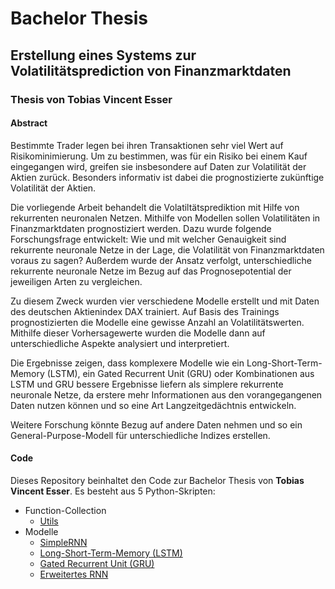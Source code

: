 # Bachelor Thesis
## **Erstellung eines Systems zur Volatilitätsprediction von Finanzmarktdaten**
### Thesis von Tobias Vincent Esser
#### Abstract
Bestimmte Trader legen bei ihren Transaktionen sehr viel Wert auf Risikominimierung. Um zu bestimmen, was für ein Risiko bei einem Kauf eingegangen wird, greifen sie insbesondere auf Daten zur Volatilität der Aktien zurück. Besonders informativ ist dabei die prognostizierte zukünftige Volatilität der Aktien.<br>

Die vorliegende Arbeit behandelt die Volatiltätsprediktion mit Hilfe von rekurrenten neuronalen Netzen. Mithilfe von Modellen sollen Volatilitäten in Finanzmarktdaten prognostiziert werden. Dazu wurde folgende Forschungsfrage entwickelt: Wie und mit welcher Genauigkeit sind rekurrente neuronale Netze in der Lage, die Volatilität von Finanzmarktdaten voraus zu sagen? Außerdem wurde der Ansatz verfolgt, unterschiedliche rekurrente neuronale Netze im Bezug auf das Prognosepotential der jeweiligen Arten zu vergleichen.<br>

Zu diesem Zweck wurden vier verschiedene Modelle erstellt und mit Daten des deutschen Aktienindex DAX trainiert. Auf Basis des Trainings prognostizierten die Modelle eine gewisse Anzahl an Volatilitätswerten. Mithilfe dieser Vorhersagewerte wurden die Modelle dann auf unterschiedliche Aspekte analysiert und interpretiert.<br>

Die Ergebnisse zeigen, dass komplexere Modelle wie ein Long-Short-Term-Memory (LSTM), ein Gated Recurrent Unit (GRU) oder Kombinationen aus LSTM und GRU bessere Ergebnisse liefern als simplere rekurrente neuronale Netze, da erstere mehr Informationen aus den vorangegangenen Daten nutzen können und so eine Art Langzeitgedächtnis entwickeln. <br>

Weitere Forschung könnte Bezug auf andere Daten nehmen und so ein General-Purpose-Modell für unterschiedliche Indizes erstellen.
#### Code
Dieses Repository beinhaltet den Code zur Bachelor Thesis von **Tobias Vincent Esser**.
Es besteht aus 5 Python-Skripten:
* Function-Collection
  * [Utils](utils.py)
* Modelle
  * [SimpleRNN](simplernn.ipynb)
  * [Long-Short-Term-Memory (LSTM)](lstm.ipynb)
  * [Gated Recurrent Unit (GRU)](gru.ipynb)
  * [Erweitertes RNN](extended_rnn.ipynb)
